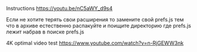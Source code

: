 Instructions https://youtu.be/nC5aWY_d9s4

Если не хотите терять свои расширения то замените свой prefs.js тем что в архиве естественно распакуйте и поищите директорию где prefs.js лежит набрав в поиске prefs.js

4K optimal video test https://www.youtube.com/watch?v=n-RjGEWW3nk
